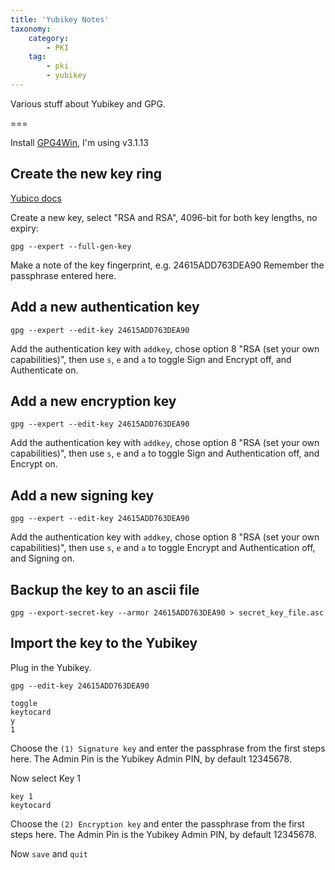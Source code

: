 ```yaml
---
title: 'Yubikey Notes'
taxonomy:
    category:
        - PKI
    tag:
        - pki
        - yubikey
---
```


Various stuff about Yubikey and GPG.

===

Install [GPG4Win](https://www.gpg4win.org/), I'm using v3.1.13



## Create the new key ring
[Yubico docs](https://support.yubico.com/hc/en-us/articles/360013790259-Using-Your-YubiKey-with-OpenPGP)

Create a new key, select "RSA and RSA", 4096-bit for both key lengths, no expiry:

```text
gpg --expert --full-gen-key
```

Make a note of the key fingerprint, e.g. 24615ADD763DEA90
Remember the passphrase entered here.

## Add a new authentication key

```text
gpg --expert --edit-key 24615ADD763DEA90
```

Add the authentication key with `addkey`, chose option 8 "RSA (set your own capabilities)", then use `s`, `e` and `a` to toggle Sign and Encrypt off, and Authenticate on.

## Add a new encryption key

```text
gpg --expert --edit-key 24615ADD763DEA90
```

Add the authentication key with `addkey`, chose option 8 "RSA (set your own capabilities)", then use `s`, `e` and `a` to toggle Sign and Authentication off, and Encrypt on.

## Add a new signing key

```text
gpg --expert --edit-key 24615ADD763DEA90
```

Add the authentication key with `addkey`, chose option 8 "RSA (set your own capabilities)", then use `s`, `e` and `a` to toggle Encrypt and Authentication off, and Signing on.

## Backup the key to an ascii file

```text
gpg --export-secret-key --armor 24615ADD763DEA90 > secret_key_file.asc
```

## Import the key to the Yubikey

Plug in the Yubikey.

```text
gpg --edit-key 24615ADD763DEA90
```

```text
toggle
keytocard
y
1
```

Choose the `(1) Signature key` and enter the passphrase from the first steps here.
The Admin Pin is the Yubikey Admin PIN, by default 12345678.


Now select Key 1

```text
key 1
keytocard
```

Choose the `(2) Encryption key` and enter the passphrase from the first steps here.
The Admin Pin is the Yubikey Admin PIN, by default 12345678.

Now `save` and `quit`

